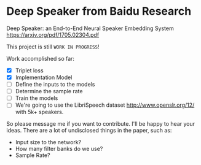 # Deep Speaker from Baidu Research
Deep Speaker: an End-to-End Neural Speaker Embedding System https://arxiv.org/pdf/1705.02304.pdf

This project is still `WORK IN PROGRESS`!

Work accomplished so far:
- [x] Triplet loss
- [x] Implementation Model
- [ ] Define the inputs to the models
- [ ] Determine the sample rate
- [ ] Train the models
- [ ] We're going to use the LibriSpeech dataset http://www.openslr.org/12/ with 5k+ speakers.

So please message me if you want to contribute. I'll be happy to hear your ideas. There are a lot of undisclosed things in the paper, such as:

- Input size to the network?
- How many filter banks do we use?
- Sample Rate?
